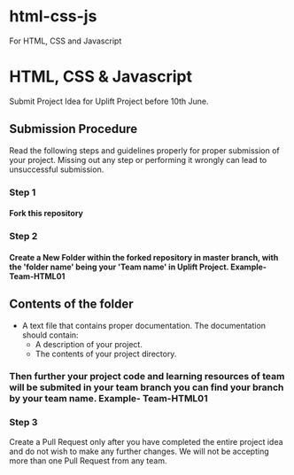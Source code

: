 # html-css-js
For HTML, CSS and Javascript


# HTML, CSS & Javascript

Submit Project Idea for Uplift Project before 10th June.

## Submission Procedure

Read the following steps and guidelines properly for proper submission of your project. Missing out any step or performing it wrongly can lead to unsuccessful submission.

### Step 1

#### Fork this repository

### Step 2

#### Create a New Folder within the forked repository in master branch, with the 'folder name' being your 'Team name' in Uplift Project. Example- Team-HTML01

## Contents of the folder

-   A text file that contains proper documentation. The documentation should contain:
    -   A description of your project.
    -   The contents of your project directory.

### Then further your project code and learning resources of team will be submited in your team branch you can find your branch by your team name. Example- Team-HTML01

### Step 3

Create a Pull Request only after you have completed the entire project idea and do not wish to make any further changes. We will not be accepting more than one Pull Request from any team.

